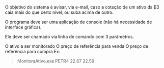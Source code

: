 O objetivo do sistema é avisar, via e-mail, caso a cotação de um ativo da B3 caia mais do que certo nível, ou suba acima de outro.

O programa deve ser uma aplicação de console (não há necessidade de interface gráfica).

Ele deve ser chamado via linha de comando com 3 parâmetros.

O ativo a ser monitorado
O preço de referência para venda
O preço de referência para compra
Ex:

> MonitoraAtivo.exe PETR4 22.67 22.59 